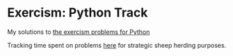 # Exercism: Python Track

My solutions to [the exercism problems for Python](https://exercism.org/tracks/python)

Tracking time spent on problems [here](/.logbook/time.org) for strategic sheep herding purposes.
